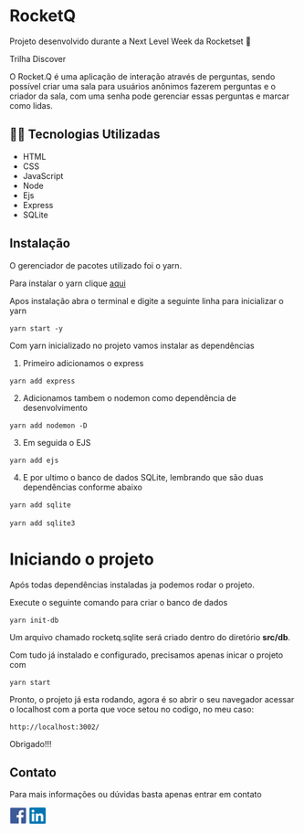 # RocketQ 
Projeto desenvolvido durante a Next Level Week da Rocketset :rocket:

Trilha Discover

O Rocket.Q é uma aplicação de interação através de perguntas, sendo possível criar uma sala para usuários anônimos fazerem perguntas e o criador da sala, com uma senha pode gerenciar essas perguntas e marcar como lidas.

## :technologist:   Tecnologias Utilizadas 
- HTML
- CSS
- JavaScript
- Node
- Ejs
- Express
- SQLite


## Instalação
O gerenciador de pacotes utilizado foi o yarn.

Para instalar o yarn clique [aqui](https://classic.yarnpkg.com/en/docs/install)

Apos instalação abra o terminal e digite a seguinte linha para inicializar o yarn
```
yarn start -y 
```

Com yarn inicializado no projeto vamos instalar as dependências

1. Primeiro adicionamos o express

```
yarn add express 
```

2. Adicionamos tambem o nodemon como dependência de desenvolvimento  
```
yarn add nodemon -D
```

3. Em seguida o EJS
```
yarn add ejs 
```

4. E por ultimo o banco de dados  SQLite, lembrando que são duas dependências conforme abaixo
```
yarn add sqlite

yarn add sqlite3 
```


# Iniciando o projeto
Após todas dependências instaladas ja podemos rodar o projeto. 

Execute o seguinte comando para criar o banco de dados
```
yarn init-db
```
Um arquivo chamado rocketq.sqlite será criado dentro do diretório **src/db**. 

Com tudo já instalado e configurado, precisamos apenas inicar o projeto com
```
yarn start
```

Pronto, o projeto já esta rodando, agora é so abrir o seu navegador acessar o localhost com a porta que voce setou no codigo, no meu caso:
```
http://localhost:3002/
```

Obrigado!!! 


## Contato

Para mais informações ou dúvidas basta apenas entrar em contato

<a href="https://www.facebook.com/rafael.gomes.961pl/"><img src="https://raw.githubusercontent.com/devicons/devicon/master/icons/facebook/facebook-original.svg" width="30" heigth="30" alt="Rafael-facebook"></a>
<a href="https://www.linkedin.com/in/rafael-gomes-77ab23160/"><img src="https://raw.githubusercontent.com/devicons/devicon/master/icons/linkedin/linkedin-original.svg" width="30" heigth="30" alt="Rafael-linkedn"></a>



